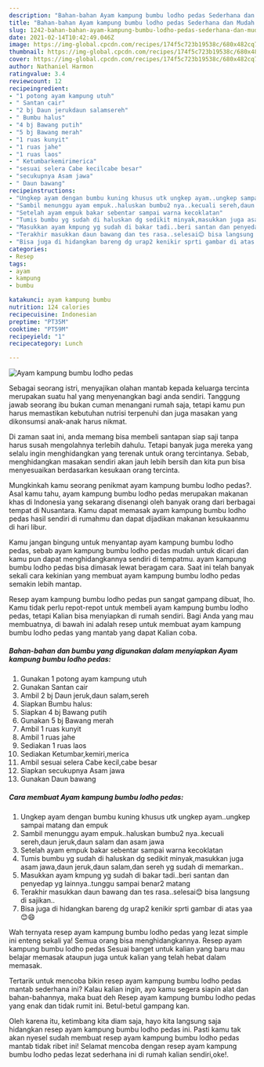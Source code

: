 ```yaml
---
description: "Bahan-bahan Ayam kampung bumbu lodho pedas Sederhana dan Mudah Dibuat"
title: "Bahan-bahan Ayam kampung bumbu lodho pedas Sederhana dan Mudah Dibuat"
slug: 1242-bahan-bahan-ayam-kampung-bumbu-lodho-pedas-sederhana-dan-mudah-dibuat
date: 2021-02-14T10:42:49.046Z
image: https://img-global.cpcdn.com/recipes/174f5c723b19538c/680x482cq70/ayam-kampung-bumbu-lodho-pedas-foto-resep-utama.jpg
thumbnail: https://img-global.cpcdn.com/recipes/174f5c723b19538c/680x482cq70/ayam-kampung-bumbu-lodho-pedas-foto-resep-utama.jpg
cover: https://img-global.cpcdn.com/recipes/174f5c723b19538c/680x482cq70/ayam-kampung-bumbu-lodho-pedas-foto-resep-utama.jpg
author: Nathaniel Harmon
ratingvalue: 3.4
reviewcount: 12
recipeingredient:
- "1 potong ayam kampung utuh"
- " Santan cair"
- "2 bj Daun jerukdaun salamsereh"
- " Bumbu halus"
- "4 bj Bawang putih"
- "5 bj Bawang merah"
- "1 ruas kunyit"
- "1 ruas jahe"
- "1 ruas laos"
- " Ketumbarkemirimerica"
- "sesuai selera Cabe kecilcabe besar"
- "secukupnya Asam jawa"
- " Daun bawang"
recipeinstructions:
- "Ungkep ayam dengan bumbu kuning khusus utk ungkep ayam..ungkep sampai matang dan empuk"
- "Sambil menunggu ayam empuk..haluskan bumbu2 nya..kecuali sereh,daun jeruk,daun salam dan asam jawa"
- "Setelah ayam empuk bakar sebentar sampai warna kecoklatan"
- "Tumis bumbu yg sudah di haluskan dg sedikit minyak,masukkan juga asam jawa,daun jeruk,daun salam,dan sereh yg sudah di memarkan.."
- "Masukkan ayam kmpung yg sudah di bakar tadi..beri santan dan penyedap yg lainnya..tunggu sampai benar2 matang"
- "Terakhir masukkan daun bawang dan tes rasa..selesai😊 bisa langsung di sajikan.."
- "Bisa juga di hidangkan bareng dg urap2 kenikir sprti gambar di atas yaa😊😄"
categories:
- Resep
tags:
- ayam
- kampung
- bumbu

katakunci: ayam kampung bumbu 
nutrition: 124 calories
recipecuisine: Indonesian
preptime: "PT35M"
cooktime: "PT59M"
recipeyield: "1"
recipecategory: Lunch

---
```



![Ayam kampung bumbu lodho pedas](https://img-global.cpcdn.com/recipes/174f5c723b19538c/680x482cq70/ayam-kampung-bumbu-lodho-pedas-foto-resep-utama.jpg)

Sebagai seorang istri, menyajikan olahan mantab kepada keluarga tercinta merupakan suatu hal yang menyenangkan bagi anda sendiri. Tanggung jawab seorang ibu bukan cuman menangani rumah saja, tetapi kamu pun harus memastikan kebutuhan nutrisi terpenuhi dan juga masakan yang dikonsumsi anak-anak harus nikmat.

Di zaman  saat ini, anda memang bisa membeli santapan siap saji tanpa harus susah mengolahnya terlebih dahulu. Tetapi banyak juga mereka yang selalu ingin menghidangkan yang terenak untuk orang tercintanya. Sebab, menghidangkan masakan sendiri akan jauh lebih bersih dan kita pun bisa menyesuaikan berdasarkan kesukaan orang tercinta. 



Mungkinkah kamu seorang penikmat ayam kampung bumbu lodho pedas?. Asal kamu tahu, ayam kampung bumbu lodho pedas merupakan makanan khas di Indonesia yang sekarang disenangi oleh banyak orang dari berbagai tempat di Nusantara. Kamu dapat memasak ayam kampung bumbu lodho pedas hasil sendiri di rumahmu dan dapat dijadikan makanan kesukaanmu di hari libur.

Kamu jangan bingung untuk menyantap ayam kampung bumbu lodho pedas, sebab ayam kampung bumbu lodho pedas mudah untuk dicari dan kamu pun dapat menghidangkannya sendiri di tempatmu. ayam kampung bumbu lodho pedas bisa dimasak lewat beragam cara. Saat ini telah banyak sekali cara kekinian yang membuat ayam kampung bumbu lodho pedas semakin lebih mantap.

Resep ayam kampung bumbu lodho pedas pun sangat gampang dibuat, lho. Kamu tidak perlu repot-repot untuk membeli ayam kampung bumbu lodho pedas, tetapi Kalian bisa menyiapkan di rumah sendiri. Bagi Anda yang mau membuatnya, di bawah ini adalah resep untuk membuat ayam kampung bumbu lodho pedas yang mantab yang dapat Kalian coba.

<!--inarticleads1-->

##### Bahan-bahan dan bumbu yang digunakan dalam menyiapkan Ayam kampung bumbu lodho pedas:

1. Gunakan 1 potong ayam kampung utuh
1. Gunakan  Santan cair
1. Ambil 2 bj Daun jeruk,daun salam,sereh
1. Siapkan  Bumbu halus:
1. Siapkan 4 bj Bawang putih
1. Gunakan 5 bj Bawang merah
1. Ambil 1 ruas kunyit
1. Ambil 1 ruas jahe
1. Sediakan 1 ruas laos
1. Sediakan  Ketumbar,kemiri,merica
1. Ambil sesuai selera Cabe kecil,cabe besar
1. Siapkan secukupnya Asam jawa
1. Gunakan  Daun bawang




<!--inarticleads2-->

##### Cara membuat Ayam kampung bumbu lodho pedas:

1. Ungkep ayam dengan bumbu kuning khusus utk ungkep ayam..ungkep sampai matang dan empuk
1. Sambil menunggu ayam empuk..haluskan bumbu2 nya..kecuali sereh,daun jeruk,daun salam dan asam jawa
1. Setelah ayam empuk bakar sebentar sampai warna kecoklatan
1. Tumis bumbu yg sudah di haluskan dg sedikit minyak,masukkan juga asam jawa,daun jeruk,daun salam,dan sereh yg sudah di memarkan..
1. Masukkan ayam kmpung yg sudah di bakar tadi..beri santan dan penyedap yg lainnya..tunggu sampai benar2 matang
1. Terakhir masukkan daun bawang dan tes rasa..selesai😊 bisa langsung di sajikan..
1. Bisa juga di hidangkan bareng dg urap2 kenikir sprti gambar di atas yaa😊😄




Wah ternyata resep ayam kampung bumbu lodho pedas yang lezat simple ini enteng sekali ya! Semua orang bisa menghidangkannya. Resep ayam kampung bumbu lodho pedas Sesuai banget untuk kalian yang baru mau belajar memasak ataupun juga untuk kalian yang telah hebat dalam memasak.

Tertarik untuk mencoba bikin resep ayam kampung bumbu lodho pedas mantab sederhana ini? Kalau kalian ingin, ayo kamu segera siapin alat dan bahan-bahannya, maka buat deh Resep ayam kampung bumbu lodho pedas yang enak dan tidak rumit ini. Betul-betul gampang kan. 

Oleh karena itu, ketimbang kita diam saja, hayo kita langsung saja hidangkan resep ayam kampung bumbu lodho pedas ini. Pasti kamu tak akan nyesel sudah membuat resep ayam kampung bumbu lodho pedas mantab tidak ribet ini! Selamat mencoba dengan resep ayam kampung bumbu lodho pedas lezat sederhana ini di rumah kalian sendiri,oke!.

